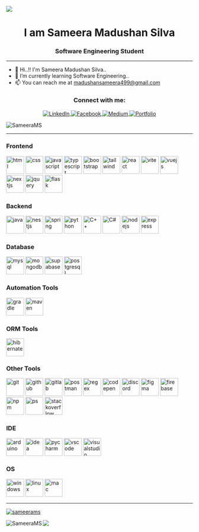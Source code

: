 
<p align="left">
  <img src="https://capsule-render.vercel.app/api?type=waving&color=gradient&text=Hello!&height=100&section=header"/>
</p>

<h1 align="center">I am Sameera Madushan Silva</h1>

<h3 align="center">Software Engineering Student</h3>

---

- 👋 Hi..!! I'm Sameera Madushan Silva..
- 🔭 I’m currently learning Software Engineering..
- 📫 You can reach me at madushansameera499@gmail.com

<h3 align="center">Connect with me:</h3>
<p align="center">
  <a href="https://www.linkedin.com/in/sameera-madushan-61ba9a278" target="_blank">
    <img align="center" src="https://img.shields.io/badge/-LinkedIn-%230077B5?style=for-the-badge&logo=linkedin&logoColor=white" alt="LinkedIn" />
  </a>
  <a href="https://www.facebook.com/profile.php?id=100009945902233" target="_blank">
    <img align="center" src="https://img.shields.io/badge/Facebook-%231877F2.svg?style=for-the-badge&logo=facebook&logoColor=white" alt="Facebook" />
  </a>
  <a href="https://medium.com/@sameerams" target="_blank">
    <img align="center" src="https://img.shields.io/badge/Medium-12100E.svg?style=for-the-badge&logo=medium&logoColor=white" alt="Medium" />
  </a>
  <a href="https://sameerams.site" target="_blank">
    <img align="center" src="https://img.shields.io/badge/Portfolio-ebe8e5.svg?style=for-the-badge&logo=&logoColor=white" alt="Portfolio" />
  </a>
</p>

<center><p align="left"> <img src="https://komarev.com/ghpvc/?username=SameeraMS&label=Profile%20views&color=0e75b6&style=flat" alt="SameeraMS" /> </p></center>

---

<h3 align="left">Frontend</h3>
<p>
<img src="https://skillicons.dev/icons?i=html" width="48" height="48" alt="html" />
<img src="https://skillicons.dev/icons?i=css" width="48" height="48" alt="css" />
<img src="https://skillicons.dev/icons?i=javascript" width="48" height="48" alt="javascript" />
<img src="https://skillicons.dev/icons?i=typescript" width="48" height="48" alt="typescript" />
<img src="https://skillicons.dev/icons?i=bootstrap" width="48" height="48" alt="bootstrap" />
<img src="https://skillicons.dev/icons?i=tailwind" width="48" height="48" alt="tailwind" />
<img src="https://skillicons.dev/icons?i=react" width="48" height="48" alt="react" />
<img src="https://skillicons.dev/icons?i=vite" width="48" height="48" alt="vite" />
<img src="https://skillicons.dev/icons?i=vuejs" width="48" height="48" alt="vuejs" />
<img src="https://skillicons.dev/icons?i=nextjs" width="48" height="48" alt="nextjs" />
<img src="https://skillicons.dev/icons?i=jquery" width="48" height="48" alt="jquery" />
<img src="https://skillicons.dev/icons?i=flask" width="48" height="48" alt="flask" />
</p>

<h3 align="left">Backend</h3>
<p>
<img src="https://skillicons.dev/icons?i=java" width="48" height="48" alt="java" />
<img src="https://skillicons.dev/icons?i=nestjs" width="48" height="48" alt="nestjs" />
<img src="https://skillicons.dev/icons?i=spring" width="48" height="48" alt="spring" />
<img src="https://skillicons.dev/icons?i=python" width="48" height="48" alt="python" />
<img src="https://skillicons.dev/icons?i=cpp" width="48" height="48" alt="C++" />
<img src="https://skillicons.dev/icons?i=cs" width="48" height="48" alt="C#" />
<img src="https://skillicons.dev/icons?i=nodejs" width="48" height="48" alt="nodejs" />
<img src="https://skillicons.dev/icons?i=express" width="48" height="48" alt="express" />
</p>

<h3 align="left">Database</h3>
<p>
<img src="https://skillicons.dev/icons?i=mysql" width="48" height="48" alt="mysql" />
<img src="https://skillicons.dev/icons?i=mongodb" width="48" height="48" alt="mongodb" />
<img src="https://skillicons.dev/icons?i=supabase" width="48" height="48" alt="supabase" />
<img src="https://skillicons.dev/icons?i=postgresql" width="48" height="48" alt="postgresql" />
</p>

<h3 align="left">Automation Tools</h3>
<p>
<img src="https://skillicons.dev/icons?i=gradle" width="48" height="48" alt="gradle" />
<img src="https://skillicons.dev/icons?i=maven" width="48" height="48" alt="maven" />
</p>

<h3 align="left">ORM Tools</h3>

<img src="https://skillicons.dev/icons?i=hibernate" width="48" height="48" alt="hibernate" />


<h3 align="left">Other Tools</h3>
<p>
<img src="https://skillicons.dev/icons?i=git" width="48" height="48" alt="git" />
<img src="https://skillicons.dev/icons?i=github" width="48" height="48" alt="github" />
<img src="https://skillicons.dev/icons?i=gitlab" width="48" height="48" alt="gitlab" />
<img src="https://skillicons.dev/icons?i=postman" width="48" height="48" alt="postman" />
<img src="https://skillicons.dev/icons?i=regex" width="48" height="48" alt="regex" />
<img src="https://skillicons.dev/icons?i=codepen" width="48" height="48" alt="codepen" />
<img src="https://skillicons.dev/icons?i=discord" width="48" height="48" alt="discord" />
<img src="https://skillicons.dev/icons?i=figma" width="48" height="48" alt="figma" />
<img src="https://skillicons.dev/icons?i=firebase" width="48" height="48" alt="firebase" />
<img src="https://skillicons.dev/icons?i=npm" width="48" height="48" alt="npm" />
<img src="https://skillicons.dev/icons?i=ps" width="48" height="48" alt="ps" />
<img src="https://skillicons.dev/icons?i=stackoverflow" width="48" height="48" alt="stackoverflow" />
</p>

<h3 align="left">IDE</h3>
<p>
<img src="https://skillicons.dev/icons?i=arduino" width="48" height="48" alt="arduino" />
<img src="https://skillicons.dev/icons?i=idea" width="48" height="48" alt="idea" />
<img src="https://skillicons.dev/icons?i=pycharm" width="48" height="48" alt="pycharm" />
<img src="https://skillicons.dev/icons?i=vscode" width="48" height="48" alt="vscode" />
<img src="https://skillicons.dev/icons?i=visualstudio" width="48" height="48" alt="visualstudio" />
</p>

<h3 align="left">OS</h3>
<p>
<img src="https://skillicons.dev/icons?i=windows" width="48" height="48" alt="windows" />
<img src="https://skillicons.dev/icons?i=linux" width="48" height="48" alt="linux" />
<img src="https://skillicons.dev/icons?i=apple" width="48" height="48" alt="mac" />
</p>

---

<p align="left"> <a href="https://github.com/ryo-ma/github-profile-trophy"><img src="https://github-profile-trophy.vercel.app/?username=sameerams" alt="sameerams" /></a> </p>

<p><img align="left" src="https://github-readme-stats.vercel.app/api/top-langs?username=SameeraMS&show_icons=true&locale=en&layout=compact" alt="SameeraMS" /></p>




<p align="left">
  <img src="https://capsule-render.vercel.app/api?type=waving&color=gradient&height=100&section=footer"/>
</p>


